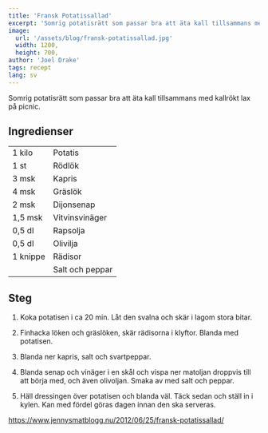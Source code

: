 ```yaml
---
title: 'Fransk Potatissallad'
excerpt: 'Somrig potatisrätt som passar bra att äta kall tillsammans med kallrökt lax på picnic.'
image:
  url: '/assets/blog/fransk-potatissallad.jpg'
  width: 1200,
  height: 700,
author: 'Joel Drake'
tags: recept
lang: sv
---
```


Somrig potatisrätt som passar bra att äta kall tillsammans med kallrökt lax på picnic.

## Ingredienser

|          |                 |
| -------- | --------------- |
| 1 kilo   | Potatis         |
| 1 st     | Rödlök          |
| 3 msk    | Kapris          |
| 4 msk    | Gräslök         |
| 2 msk    | Dijonsenap      |
| 1,5 msk  | Vitvinsvinäger  |
| 0,5 dl   | Rapsolja        |
| 0,5 dl   | Olivilja        |
| 1 knippe | Rädisor         |
|          | Salt och peppar |

## Steg

1. Koka potatisen i ca 20 min. Låt den svalna och skär i lagom stora bitar.

2. Finhacka löken och gräslöken, skär rädisorna i klyftor. Blanda med potatisen.

3. Blanda ner kapris, salt och svartpeppar.

4. Blanda senap och vinäger i en skål och vispa ner matoljan droppvis till att börja med, och även olivoljan. Smaka av med salt och peppar.

5. Häll dressingen över potatisen och blanda väl. Täck sedan och ställ in i kylen. Kan med fördel göras dagen innan den ska serveras.

https://www.jennysmatblogg.nu/2012/06/25/fransk-potatissallad/

```

```
